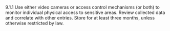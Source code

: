 9.1.1 Use either video cameras or 
access control mechanisms (or both) to 
monitor individual physical access to 
sensitive areas. Review collected data 
and correlate with other entries. Store 
for at least three months, unless 
otherwise restricted by law. 
